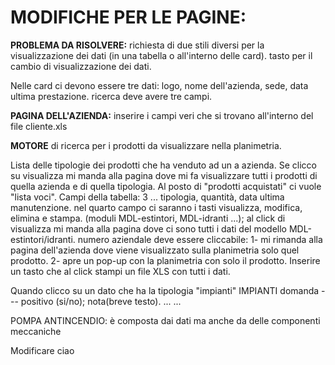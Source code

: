# MODIFICHE PER LE PAGINE:
**PROBLEMA DA RISOLVERE:** richiesta di due stili diversi per la visualizzazione dei dati (in una tabella o all'interno delle card).
tasto per il cambio di visualizzazione dei dati.

Nelle card ci devono essere tre dati: logo, nome dell'azienda, sede, data ultima prestazione.
ricerca deve avere tre campi.

**PAGINA DELL'AZIENDA:**
inserire i campi veri che si trovano all'interno del file cliente.xls

**MOTORE** di ricerca per i prodotti da visualizzare nella planimetria.

Lista delle tipologie dei prodotti che ha venduto ad un a azienda.
Se clicco su visualizza mi manda alla pagina dove mi fa visualizzare tutti i prodotti di quella azienda e di quella tipologia.
Al posto di "prodotti acquistati" ci vuole "lista voci".
Campi della tabella: 3 ... tipologia, quantità, data ultima manutenzione.
nel quarto campo ci saranno i tasti visualizza, modifica, elimina e stampa. (moduli MDL-estintori, MDL-idranti ...);
al click di visualizza mi manda alla pagina dove ci sono tutti i dati del modello MDL-estintori/idranti.
numero aziendale deve essere cliccabile:
1- mi rimanda alla pagina dell'azienda dove viene visualizzato sulla planimetria solo quel prodotto.
2- apre un pop-up con la planimetria con solo il prodotto.
Inserire un tasto che al click stampi un file XLS con tutti i dati.

Quando clicco su un dato che ha la tipologia "impianti"
IMPIANTI
domanda --- positivo (si/no); nota(breve testo).
...
...


POMPA ANTINCENDIO:
è composta dai dati ma anche da delle componenti meccaniche

Modificare
ciao
